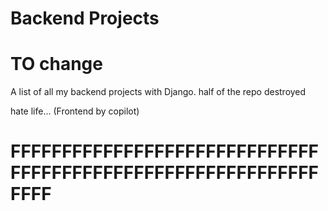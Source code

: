 ﻿# Backend Projects
 # TO change
A list of all my backend projects with Django.
half of  the repo destroyed

hate life...
(Frontend by copilot)
# FFFFFFFFFFFFFFFFFFFFFFFFFFFFFFFFFFFFFFFFFFFFFFFFFFFFFFFFFFFFFFFF
